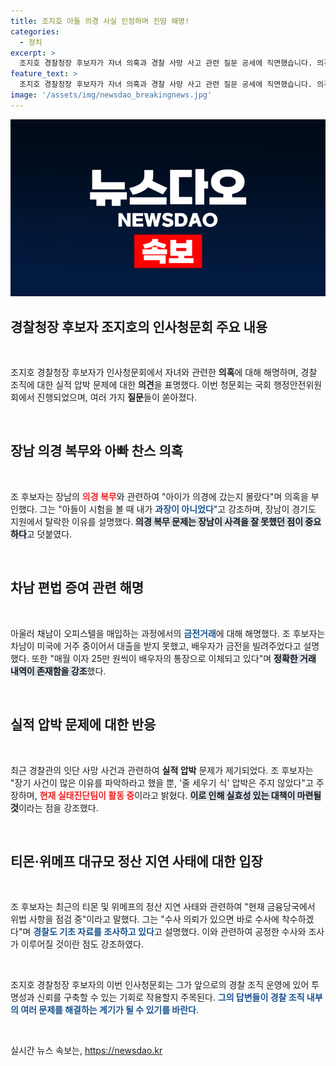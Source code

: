 ```yaml
---
title: 조지호 아들 의경 사실 인정하며 진땀 해명!
categories:
  - 정치
excerpt: >
  조지호 경찰청장 후보자가 자녀 의혹과 경찰 사망 사고 관련 질문 공세에 직면했습니다. 의경 복무와 편법 증여 논란을 해명하며, 서울경찰청의 실적 압박에 대한 입장을 밝혔습니다. 청문회서 드러난 갈등 속, 향후 경찰 개혁의 방향이 주목받고 있습니다.
feature_text: >
  조지호 경찰청장 후보자가 자녀 의혹과 경찰 사망 사고 관련 질문 공세에 직면했습니다. 의경 복무와 편법 증여 논란을 해명하며, 서울경찰청의 실적 압박에 대한 입장을 밝혔습니다. 청문회서 드러난 갈등 속, 향후 경찰 개혁의 방향이 주목받고 있습니다.
image: '/assets/img/newsdao_breakingnews.jpg'
---
```


<p><img src="/assets/img/newsdao_breakingnews.jpg" alt="implanttips 속보" /></p>

<h2 data-ke-size="size26">경찰청장 후보자 조지호의 인사청문회 주요 내용</h2>

<p data-ke-size="size16">&nbsp;</p>

<p>조지호 경찰청장 후보자가 인사청문회에서 자녀와 관련한 <b>의혹</b>에 대해 해명하며, 경찰 조직에 대한 실적 압박 문제에 대한 <b>의견</b>을 표명했다. 이번 청문회는 국회 행정안전위원회에서 진행되었으며, 여러 가지 <b>질문</b>들이 쏟아졌다. </p>

<p data-ke-size="size16">&nbsp;</p>

<h2 data-ke-size="size26">장남 의경 복무와 아빠 찬스 의혹</h2>

<p data-ke-size="size16">&nbsp;</p>

<p>조 후보자는 장남의 <b><span style="color: #ee2323;">의경 복무</span></b>와 관련하여 "아이가 의경에 갔는지 몰랐다"며 의혹을 부인했다. 그는 "아들이 시험을 볼 때 내가 <b><span style="color: #1a5490;">과장이 아니었다</span></b>"고 강조하며, 장남이 경기도 지원에서 탈락한 이유를 설명했다. <b><span style="background-color: #21538527;">의경 복무 문제는 장남이 사격을 잘 못했던 점이 중요하다</span></b>고 덧붙였다. </p>

<p data-ke-size="size16">&nbsp;</p>

<h2 data-ke-size="size26">차남 편법 증여 관련 해명</h2>

<p data-ke-size="size16">&nbsp;</p>

<p>아울러 채남이 오피스텔을 매입하는 과정에서의 <b><span style="color: #1a5490;">금전거래</span></b>에 대해 해명했다. 조 후보자는 차남이 미국에 거주 중이어서 대출을 받지 못했고, 배우자가 금전을 빌려주었다고 설명했다. 또한 "매월 이자 25만 원씩이 배우자의 통장으로 이체되고 있다"며 <b><span style="background-color: #21538527;">정확한 거래 내역이 존재함을 강조</span></b>했다. </p>

<p data-ke-size="size16">&nbsp;</p>

<h2 data-ke-size="size26">실적 압박 문제에 대한 반응</h2>

<p data-ke-size="size16">&nbsp;</p>

<p>최근 경찰관의 잇단 사망 사건과 관련하여 <b>실적 압박</b> 문제가 제기되었다. 조 후보자는 "장기 사건이 많은 이유를 파악하라고 했을 뿐, '줄 세우기 식' 압박은 주지 않았다"고 주장하며, <b><span style="color: #ee2323;">현재 실태진단팀이 활동 중</span></b>이라고 밝혔다. <b><span style="background-color: #21538527;">이로 인해 실효성 있는 대책이 마련될 것</span></b>이라는 점을 강조했다. </p>

<p data-ke-size="size16">&nbsp;</p>

<h2 data-ke-size="size26">티몬·위메프 대규모 정산 지연 사태에 대한 입장</h2>

<p data-ke-size="size16">&nbsp;</p>

<p>조 후보자는 최근의 티몬 및 위메프의 정산 지연 사태와 관련하여 "현재 금융당국에서 위법 사항을 점검 중"이라고 말했다. 그는 "수사 의뢰가 있으면 바로 수사에 착수하겠다"며 <b><span style="color: #1a5490;">경찰도 기초 자료를 조사하고 있다</span></b>고 설명했다. 이와 관련하여 공정한 수사와 조사가 이루어질 것이란 점도 강조하였다. </p>

<p data-ke-size="size16">&nbsp;</p>

<p>조지호 경찰청장 후보자의 이번 인사청문회는 그가 앞으로의 경찰 조직 운영에 있어 투명성과 신뢰를 구축할 수 있는 기회로 작용할지 주목된다. <b><span style="color: #1a5490;">그의 답변들이 경찰 조직 내부의 여러 문제를 해결하는 계기가 될 수 있기를 바란다</span></b>. </p>

<p data-ke-size="size16">&nbsp;</p>
실시간 뉴스 속보는, <a href="https://newsdao.kr" rel="dofollow">https://newsdao.kr</a>


